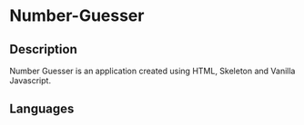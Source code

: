 # Number-Guesser

## Description
Number Guesser is an application created using HTML, Skeleton and Vanilla Javascript. 

## Languages 